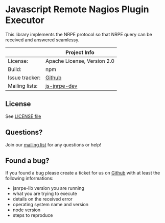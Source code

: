 # Javascript Remote Nagios Plugin Executor

This library implements the NRPE protocol so that NRPE query can be received and answered seamlessy.

|                 | Project Info                                                     |
| --------------- | ---------------------------------------------------------------- |
| License:        | Apache License, Version 2.0                                      |
| Build:          | npm                                                              |
| Issue tracker:  | [Github](https://github.com/ziccardi/jsnrpe/issues)              |
| Mailing lists:  | [js-jnrpe-dev](https://groups.google.com/forum/#!forum/js-jnrpe) |

## License
See [LICENSE file](./LICENSE)

## Questions?
Join our [mailing list](https://groups.google.com/forum/#!forum/js-jnrpe) for any questions or help!

## Found a bug?
If you found a bug please create a ticket for us on [Github](https://github.com/ziccardi/jsnrpe/issues) with at least the following informations:

* jsnrpe-lib version you are running
* what you are trying to execute
* details on the received error
* operating system name and version
* node version
* steps to reproduce

